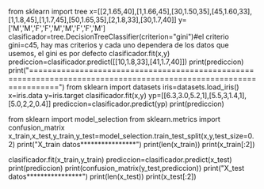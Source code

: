 from sklearn import tree
x=[[2,1.65,40],[1,1.66,45],[30,1.50,35],[45,1.60,33],[1,1.8,45],[1,1.7,45],[50,1.65,35],[2,1.8,33],[30,1.7,40]]
y=['M','M','F','F','M','M','F','F','M']
clasificador=tree.DecisionTreeClassifier(criterion="gini")#el criterio gini=c45, hay mas criterios y cada uno dependera de los datos que usemos, el gini es por defecto
clasificador.fit(x,y)
prediccion=clasificador.predict([[10,1.8,33],[41,1.7,40]])
print(prediccion)
print("==================================================================================================================")
from sklearn import datasets
iris=datasets.load_iris()
x=iris.data
y=iris.target
clasificador.fit(x,y)
yp=[[6.3,3.0,5.2,1],[5.5,3,1.4,1],[5.0,2,2,0.4]]
prediccion=clasificador.predict(yp)
print(prediccion)

from sklearn import model_selection
from sklearn.metrics import confusion_matrix
x_train,x_test,y_train,y_test=model_selection.train_test_split(x,y,test_size=0.2)
print("X_train datos****************")
print(len(x_train))
print(x_train[:2])

clasificador.fit(x_train,y_train)
prediccion=clasificador.predict(x_test)
print(prediccion)
print(confusion_matrix(y_test,prediccion))
print("X_test datos****************")
print(len(x_test))
print(x_test[:2])
